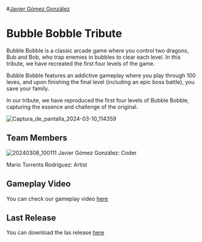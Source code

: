 #[Javier Gómez González](https://mariotorrentsrodriguez.github.io/)
# Bubble Bobble Tribute

Bubble Bobble is a classic arcade game where you control two dragons, Bub and Bob, who trap enemies in bubbles to clear each level. In this tribute, we have recreated the first four levels of the game.

Bubble Bobble features an addictive gameplay where you play through 100 leves, and upon finishing the final level (including an epic boss battle), you save your family.

In our tribute, we have reproduced the first four levels of Bubble Bobble, capturing the essence and challenge of the original.

![Captura_de_pantalla_2024-03-10_114359](https://github.com/javiergg14/Project-1-BubbleBobble/assets/158219704/acae48a1-21ee-47b6-90e0-9c2a4871679b)

## Team Members

![20240308_100111](https://github.com/javiergg14/Project-1-BubbleBobble/assets/158219704/66f2d78c-8518-4d7a-bc78-8fae53889ed4)
Javier Gómez González: Coder

Mario Torrents Rodríguez: Artist

## Gameplay Video

You can check our gameplay video [here](https://www.youtube.com/watch?v=dQw4w9WgXcQ)
## Last Release

You can download the las release [here](https://github.com/javiergg14/Project-1-BubbleBobble)
